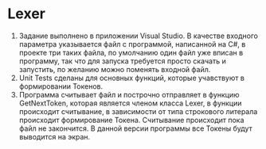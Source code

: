 # Lexer
1. Задание выполнено в приложении Visual Studio. В качестве входного параметра указывается файл с программой, написанной на С#,
в проекте три таких файла, по умолчанию один файл уже вписан в программу, так что для запуска требуется просто скачать и запустить,
по желанию можно поменять входной файл.
2. Unit Tests сделаны для основных функций, которые учавствуют в формировании Токенов.
3. Программа считывает файл и построчно отправляет в функцию GetNextToken, которая является членом класса Lexer, 
в функции происходит считывание, в зависимости от типа строкового литерала происходит формирование Токена.
Считывание происходит пока файл не закончится. В данной версии программы все Токены будут выводится на экран.
